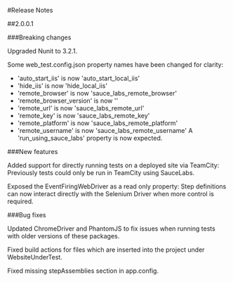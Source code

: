 #Release Notes

##2.0.0.1 

###Breaking changes

Upgraded Nunit to 3.2.1.

Some web_test.config.json property names have been changed for clarity:
- 'auto_start_iis' is now 'auto_start_local_iis'
- 'hide_iis' is now 'hide_local_iis'
- 'remote_browser' is now 'sauce_labs_remote_browser'
- 'remote_browser_version' is now ''
- 'remote_url' is now 'sauce_labs_remote_url'
- 'remote_key' is now 'sauce_labs_remote_key'
- 'remote_platform' is now 'sauce_labs_remote_platform'
- 'remote_username' is now 'sauce_labs_remote_username'
A 'run_using_sauce_labs' property is now expected.

###New features

Added support for directly running tests on a deployed site via TeamCity:
Previously tests could only be run in TeamCity using SauceLabs.

Exposed the EventFiringWebDriver as a read only property:
Step definitions can now interact directly with the Selenium Driver when more control is required.

###Bug fixes

Updated ChromeDriver and PhantomJS to fix issues when running tests with older versions of these packages.

Fixed build actions for files which are inserted into the project under WebsiteUnderTest. 

Fixed missing stepAssemblies section in app.config. 
